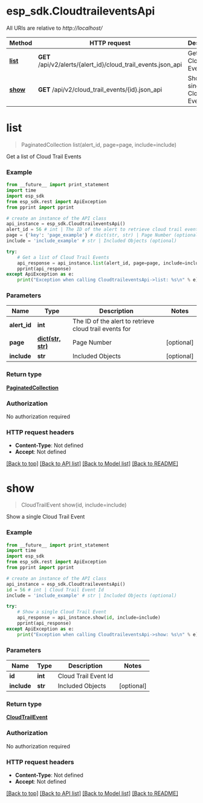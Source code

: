 # esp_sdk.CloudtraileventsApi

All URIs are relative to *http://localhost/*

Method | HTTP request | Description
------------- | ------------- | -------------
[**list**](CloudtraileventsApi.md#list) | **GET** /api/v2/alerts/{alert_id}/cloud_trail_events.json_api | Get a list of Cloud Trail Events
[**show**](CloudtraileventsApi.md#show) | **GET** /api/v2/cloud_trail_events/{id}.json_api | Show a single Cloud Trail Event


# **list**
> PaginatedCollection list(alert_id, page=page, include=include)

Get a list of Cloud Trail Events

### Example 
```python
from __future__ import print_statement
import time
import esp_sdk
from esp_sdk.rest import ApiException
from pprint import pprint

# create an instance of the API class
api_instance = esp_sdk.CloudtraileventsApi()
alert_id = 56 # int | The ID of the alert to retrieve cloud trail events for
page = {'key': 'page_example'} # dict(str, str) | Page Number (optional)
include = 'include_example' # str | Included Objects (optional)

try: 
    # Get a list of Cloud Trail Events
    api_response = api_instance.list(alert_id, page=page, include=include)
    pprint(api_response)
except ApiException as e:
    print("Exception when calling CloudtraileventsApi->list: %s\n" % e)
```

### Parameters

Name | Type | Description  | Notes
------------- | ------------- | ------------- | -------------
 **alert_id** | **int**| The ID of the alert to retrieve cloud trail events for | 
 **page** | [**dict(str, str)**](str.md)| Page Number | [optional] 
 **include** | **str**| Included Objects | [optional] 

### Return type

[**PaginatedCollection**](PaginatedCollection.md)

### Authorization

No authorization required

### HTTP request headers

 - **Content-Type**: Not defined
 - **Accept**: Not defined

[[Back to top]](#) [[Back to API list]](../README.md#documentation-for-api-endpoints) [[Back to Model list]](../README.md#documentation-for-models) [[Back to README]](../README.md)

# **show**
> CloudTrailEvent show(id, include=include)

Show a single Cloud Trail Event

### Example 
```python
from __future__ import print_statement
import time
import esp_sdk
from esp_sdk.rest import ApiException
from pprint import pprint

# create an instance of the API class
api_instance = esp_sdk.CloudtraileventsApi()
id = 56 # int | Cloud Trail Event Id
include = 'include_example' # str | Included Objects (optional)

try: 
    # Show a single Cloud Trail Event
    api_response = api_instance.show(id, include=include)
    pprint(api_response)
except ApiException as e:
    print("Exception when calling CloudtraileventsApi->show: %s\n" % e)
```

### Parameters

Name | Type | Description  | Notes
------------- | ------------- | ------------- | -------------
 **id** | **int**| Cloud Trail Event Id | 
 **include** | **str**| Included Objects | [optional] 

### Return type

[**CloudTrailEvent**](CloudTrailEvent.md)

### Authorization

No authorization required

### HTTP request headers

 - **Content-Type**: Not defined
 - **Accept**: Not defined

[[Back to top]](#) [[Back to API list]](../README.md#documentation-for-api-endpoints) [[Back to Model list]](../README.md#documentation-for-models) [[Back to README]](../README.md)

